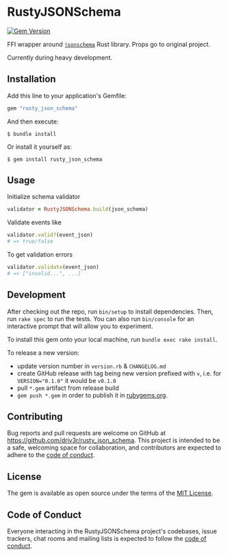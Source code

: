 # RustyJSONSchema

[![Gem Version](https://badge.fury.io/rb/rusty_json_schema.svg)](https://badge.fury.io/rb/rusty_json_schema)

FFI wrapper around [`jsonschema`](https://github.com/Stranger6667/jsonschema-rs) Rust library. Props go to original project.

Currently during heavy development.

## Installation

Add this line to your application's Gemfile:

```ruby
gem "rusty_json_schema"
```

And then execute:

```
$ bundle install
```

Or install it yourself as:

```
$ gem install rusty_json_schema
```

## Usage

Initialize schema validator

```ruby
validator = RustyJSONSchema.build(json_schema)
```

Validate events like

```ruby
validator.valid?(event_json)
# => true/false
```

To get validation errors

```ruby
validator.validate(event_json)
# => ["invalid...", ...]
```

## Development

After checking out the repo, run `bin/setup` to install dependencies. Then, run `rake spec` to run the tests. You can also run `bin/console` for an interactive prompt that will allow you to experiment.

To install this gem onto your local machine, run `bundle exec rake install`.

To release a new version:

- update version number in `version.rb` & `CHANGELOG.md`
- create GitHub release with tag being new version prefixed with `v`, i.e. for `VERSION="0.1.0"` it would be `v0.1.0`
- pull `*.gem` artifact from release build
- `gem push *.gem` in order to publish it in [rubygems.org](https://rubygems.org).

## Contributing

Bug reports and pull requests are welcome on GitHub at https://github.com/driv3r/rusty_json_schema. This project is intended to be a safe, welcoming space for collaboration, and contributors are expected to adhere to the [code of conduct](https://github.com/driv3r/rusty_json_schema/blob/master/CODE_OF_CONDUCT.md).

## License

The gem is available as open source under the terms of the [MIT License](https://opensource.org/licenses/MIT).

## Code of Conduct

Everyone interacting in the RustyJSONSchema project's codebases, issue trackers, chat rooms and mailing lists is expected to follow the [code of conduct](https://github.com/driv3r/rusty_json_schema/blob/master/CODE_OF_CONDUCT.md).
